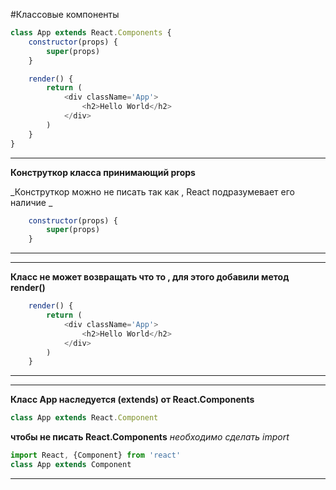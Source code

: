 #Классовые компоненты

```JavaScript
class App extends React.Components {
	constructor(props) {
		super(props)
	}

	render() {
		return (
			<div className='App'>
				<h2>Hello World</h2>
			</div>
		)
	}
}
```

---

**Конструткор класса принимающий props**

_Конструткор можно не писать так как , React подразумевает его наличие _

```JavaScript
	constructor(props) {
		super(props)
	}
```

---

---

**Класс не может возвращать что то , для этого добавили метод render()**

```JavaScript
	render() {
		return (
			<div className='App'>
				<h2>Hello World</h2>
			</div>
		)
	}
```

---

---

**Класс App наследуется (extends) от React.Components**

```JavaScript
class App extends React.Component
```

**чтобы не писать React.Components**
_необходимо сделать import_

```JavaScript
import React, {Component} from 'react'
class App extends Component
```

---
